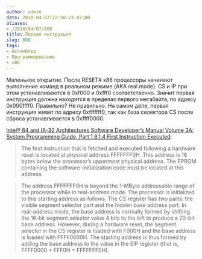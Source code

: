 ```yaml
---
author: admin
date: 2010-04-07T22:50:23-07:00
aliases:
- /2010/04/07/808
title: Первая инструкция
slug: 808
tags:
- Ассемблер
- Программирование
- x86
---
```


Маленькое открытие. После RESET# x86 процессоры начинают выполнение команд в реальном режиме (AKA real mode). CS и IP при этом устанавливаются в 0xf000 и 0xfff0 соответственно. Значит первая инструкция должна находится в пределах первого мегабайта, по адресу 0x000ffff0. Правильно? Не правильно. На самом деле, первая инструкция живет по адресу 0xfffffff0, так как база селектора CS после сброса устанавливается в 0xffff0000.

[Intel® 64 and IA-32 Architectures Software Developer’s Manual
Volume 3A: System Programming Guide, Part 1
8.1.4 First Instruction Executed](http://www.intel.com/Assets/PDF/manual/253668.pdf):

> The first instruction that is fetched and executed following a hardware reset is located at physical address FFFFFFF0H. This address is 16 bytes below the processor’s uppermost physical address. The EPROM containing the software-initialization code must be located at this address.

> The address FFFFFFF0H is beyond the 1-MByte addressable range of the processor while in real-address mode. The processor is initialized to this starting address as follows. The CS register has two parts: the visible segment selector part and the hidden base address part. In real-address mode, the base address is normally formed by shifting the 16-bit segment selector value 4 bits to the left to produce a 20-bit base address. However, during a hardware reset, the segment selector in the CS register is loaded with F000H and the base address is loaded with FFFF0000H. The starting address is thus formed by adding the base address to the value in the EIP register (that is, FFFF0000 + FFF0H = FFFFFFF0H).
